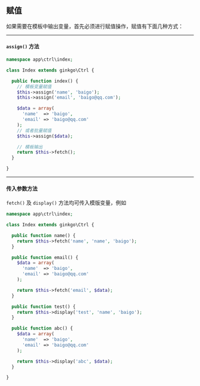## 赋值

如果需要在模板中输出变量，首先必须进行赋值操作，赋值有下面几种方式：

----------

#### `assign()` 方法

```php
namespace app\ctrl\index;

class Index extends ginkgo\Ctrl {

  public function index() {
    // 模板变量赋值
    $this->assign('name', 'baigo');
    $this->assign('email', 'baigo@qq.com');

    $data = array(
      'name'  => 'baigo',
      'email' => 'baigo@qq.com'
    );
    // 或者批量赋值
    $this->assign($data);

    // 模板输出
    return $this->fetch();
  }

}
```

----------

#### 传入参数方法

`fetch()` 及 `display()` 方法均可传入模版变量，例如

```php
namespace app\ctrl\index;

class Index extends ginkgo\Ctrl {

  public function name() {
    return $this->fetch('name', 'name', 'baigo');
  }

  public function email() {
    $data = array(
      'name'  => 'baigo',
      'email' => 'baigo@qq.com'
    );

    return $this->fetch('email', $data);
  }

  public function test() {
    return $this->display('test', 'name', 'baigo');
  }

  public function abc() {
    $data = array(
      'name'  => 'baigo',
      'email' => 'baigo@qq.com'
    );

    return $this->display('abc', $data);
  }

}
```
